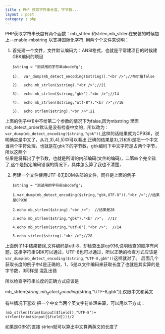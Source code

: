 ```yaml
---
title : PHP 获取字符串长度，字节数...
layout : post
category : php
---
```

PHP获取字符串长度有两个函数：mb_strlen 和strlen,mb_strlen在安装的时候加上--enable-mbstring 以支持国际化字符.
用两个个文件来说明：

 1. 首先建一个文件，文件默认编码为：ANSI格式，也就是平常建项目的时候建GBK编码的项目
    
        $string = "测试用的字符串abcdefg";
        
        1).  var_dump(mb_detect_encoding($string))."<br />";//布尔值false
        
        2).  echo mb_strlen($string)."<br />";//21
        
        3).  echo mb_strlen($string,"gbk")."<br />";//14
        
        4).  echo mb_strlen($string,"utf-8")."<br />";//16
        
        5).  echo strlen($string)."<br />";21
上面的例子中1)中不给第二个参数的情况下为false,因为mbstring 里面mb_detect_order默认是没有检查中文的，所以改为：  
`var_dump(mb_detect_encoding($string,"gbk"))`,这样的话结果就为CP936，说明确实是中文了，从2),3),4),5)中可以看出,正确的结果是3),2)和5)是把一个中文当两个字符处理，也就是在gbk下的字节数，gbk编码下中文字符是占两个字节，所以这两个  
结果是将算出了字节数，也就是所谓的内部编码(文件的编码)，二第四个完全错了,这个是指定编码错误的情况下，具体怎么算了我也不清楚，

 2. 再建一个文件使用UTF-8无BOM头部的文件，同样是上面的例子  

        $string = "测试用的字符串abcdefg";  
        
        1.var_dump(mb_detect_encoding($string,"gbk,UTF-8"))."<br />";//结果是CP936  
        
        2.echo mb_strlen($string)."<br />";  //结果是28
        
        3.echo mb_strlen($string,"gbk")."<br />";  //17
        
        4.echo mb_strlen($string,"utf-8")."<br />";  //14
        
        5.echo strlen($string)."<br />";//28

上面例子1中结果错误,文件编码是utf-8，却检查出是cp936,说明检查的顺序有问题，这串字符串GBK可以通过，UTF-8也可以通过，所以正确的检查方式应该是`var_dump(mb_detect_encoding($string,"UTF-8,gbk"))`这样就对了。
后面几个获取长度的例子中4是正确的，1，5是以文件编码来获取长度了也就是其实算的是字节数，3同样是 混乱出错

所以检查字符串长度的正确方式应该是

mb_strlen($string,mb_detect_encoding($string,"UTF-8,gbk")),仅限中文和英文

有些情况下喜欢 把一个中文当两个英文字符处理来算，可以用以下方式：

`(mb_strlen(trim($input[$field]),"UTF-8")+  strlen(trim($input[$field])))/2`

如果是GBK的直接 strlen就可以算出中文算两英文的长度了

 

         
